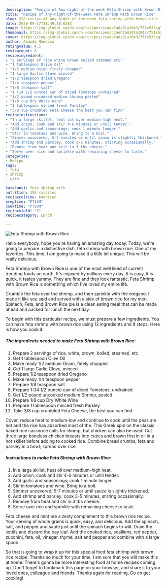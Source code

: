 ```yaml
---
description: "Recipe of Any-night-of-the-week Feta Shrimp with Brown Rice"
title: "Recipe of Any-night-of-the-week Feta Shrimp with Brown Rice"
slug: 328-recipe-of-any-night-of-the-week-feta-shrimp-with-brown-rice
date: 2020-09-17T21:49:18.628Z
image: https://img-global.cpcdn.com/recipes/ccaeb7ada91a1043/751x532cq70/feta-shrimp-with-brown-rice-recipe-main-photo.jpg
thumbnail: https://img-global.cpcdn.com/recipes/ccaeb7ada91a1043/751x532cq70/feta-shrimp-with-brown-rice-recipe-main-photo.jpg
cover: https://img-global.cpcdn.com/recipes/ccaeb7ada91a1043/751x532cq70/feta-shrimp-with-brown-rice-recipe-main-photo.jpg
author: Amanda Mendoza
ratingvalue: 4.5
reviewcount: 8
recipeingredient:
- "2 servings of rice white brown boiled steamed etc"
- "1 tablespoon Olive Oil"
- "1/2 medium Onion finely chopped"
- "1 large Garlic Clove minced"
- "1/2 teaspoon dried Oregano"
- "1/4 teaspoon pepper"
- "1/8 teaspoon salt"
- "1 (14 1/2 ounce) can of diced Tomatoes undrained"
- "1/2 pound uncooked medium Shrimp peeled"
- "1/8 cup Dry White Wine"
- "1 tablespoon minced fresh Parsley"
- "3/8 cup crumbled Feta Cheese the best you can find"
recipeinstructions:
- "In a large skillet, heat oil over medium-high heat."
- "Add onion; cook and stir 4-6 minutes or until tender."
- "Add garlic and seasonings; cook 1 minute longer."
- "Stir in tomatoes and wine. Bring to a boil."
- "Simmer uncovered, 5-7 minutes or until sauce is slightly thickened."
- "Add shrimp and parsley; cook 3-5 minutes, stirring occasionally."
- "Remove from heat and stir in 3 tbs cheese."
- "Serve over rice and sprinkle with remaining cheese to taste."
categories:
- Recipe
tags:
- feta
- shrimp
- with

katakunci: feta shrimp with 
nutrition: 156 calories
recipecuisine: American
preptime: "PT18M"
cooktime: "PT50M"
recipeyield: "3"
recipecategory: Lunch

---
```



![Feta Shrimp with Brown Rice](https://img-global.cpcdn.com/recipes/ccaeb7ada91a1043/751x532cq70/feta-shrimp-with-brown-rice-recipe-main-photo.jpg)

Hello everybody, hope you're having an amazing day today. Today, we're going to prepare a distinctive dish, feta shrimp with brown rice. One of my favorites. This time, I am going to make it a little bit unique. This will be really delicious.

Feta Shrimp with Brown Rice is one of the most well liked of current trending foods on earth. It's enjoyed by millions every day. It is easy, it is quick, it tastes yummy. They are fine and they look fantastic. Feta Shrimp with Brown Rice is something which I've loved my entire life.

Crumble the feta over the shrimp, and then sprinkle with the oregano. I made it like you said and served with a side of brown rice for my men. Spinach, Feta, and Brown Rice pie is a clean eating meal that can be made ahead and packed for lunch the next day.


To begin with this particular recipe, we must prepare a few ingredients. You can have feta shrimp with brown rice using 12 ingredients and 8 steps. Here is how you cook it.

<!--inarticleads1-->

##### The ingredients needed to make Feta Shrimp with Brown Rice:

1. Prepare 2 servings of rice, white, brown, boiled, steamed, etc
1. Get 1 tablespoon Olive Oil
1. Make ready 1/2 medium Onion, finely chopped
1. Get 1 large Garlic Clove, minced
1. Prepare 1/2 teaspoon dried Oregano
1. Make ready 1/4 teaspoon pepper
1. Prepare 1/8 teaspoon salt
1. Prepare 1 (14 1/2 ounce) can of diced Tomatoes, undrained
1. Get 1/2 pound uncooked medium Shrimp, peeled
1. Prepare 1/8 cup Dry White Wine
1. Prepare 1 tablespoon minced fresh Parsley
1. Take 3/8 cup crumbled Feta Cheese, the best you can find


Cover, reduce heat to medium-low and continue to cook until the peas are hot and the rice has absorbed most of the. This Greek spin on the classic baked rice casserole calls for shrimp, but chicken can also be used. Cut three large boneless chicken breasts into cubes and brown first in oil in a hot skillet before adding to cooked rice. Combine bread crumbs, feta and parsley in a bowl; spread over rice. 

<!--inarticleads2-->

##### Instructions to make Feta Shrimp with Brown Rice:

1. In a large skillet, heat oil over medium-high heat.
1. Add onion; cook and stir 4-6 minutes or until tender.
1. Add garlic and seasonings; cook 1 minute longer.
1. Stir in tomatoes and wine. Bring to a boil.
1. Simmer uncovered, 5-7 minutes or until sauce is slightly thickened.
1. Add shrimp and parsley; cook 3-5 minutes, stirring occasionally.
1. Remove from heat and stir in 3 tbs cheese.
1. Serve over rice and sprinkle with remaining cheese to taste.


Feta cheese and mint are a zesty complement to this brown rice recipe. Your serving of whole grains is quick, easy, and delicious. Add the spinach, salt, and pepper and saute just until the spinach begins to wilt. Drain the lentils and discard the bay leaf. Add the cooked rice, scallions, red pepper, zucchini, feta, oil, vinegar, thyme, salt and pepper and combine with a large spoon. 

So that is going to wrap it up for this special food feta shrimp with brown rice recipe. Thanks so much for your time. I am sure that you will make this at home. There's gonna be more interesting food at home recipes coming up. Don't forget to bookmark this page on your browser, and share it to your loved ones, colleague and friends. Thanks again for reading. Go on get cooking!
